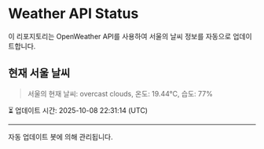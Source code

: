 
# Weather API Status

이 리포지토리는 OpenWeather API를 사용하여 서울의 날씨 정보를 자동으로 업데이트합니다.

## 현재 서울 날씨
> 서울의 현재 날씨: overcast clouds, 온도: 19.44°C, 습도: 77%

⏳ 업데이트 시간: 2025-10-08 22:31:14 (UTC)

---
자동 업데이트 봇에 의해 관리됩니다.
